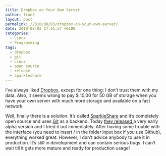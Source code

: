 ```yaml
---
title: Dropbox on Your Own Server
author: frank
layout: post
permalink: /2010/08/03/dropbox-on-your-own-server/
date: 2010-08-03 17:21:57 +0100
categories:
  - Linux
  - Programming
tags:
  - dropbox
  - git
  - Linux
  - open source
  - release
  - sparkleshare
---
```

I&#8217;ve always liked [Dropbox][1], except for one thing: I don&#8217;t trust them with my data. Also, it seems wrong to pay $ 10,00 for 50 GB of storage when you have your own server with much more storage and available on a fast network.<span style="color: #808080;"><br /> </span>

Well, finally there is a solution. It&#8217;s called [SparkleShare][2] and it&#8217;s completely open source and uses [Git][3] as a backend. Today [they released ][4]a very early alpha version and I tried it out immediately. After having some trouble with the interface (you need to insert <username>/<reponame> in the folder input box if you use Github), everything worked great. However, I don&#8217;t advice anybody to use it in production. It&#8217;s still in development and can contain serious bugs. I can&#8217;t wait till it gets more mature and ready for production usage!

 [1]: https://www.dropbox.com/referrals/NTU3NDI2Njk5
 [2]: http://www.sparkleshare.org/
 [3]: http://git-scm.com/
 [4]: http://www.bomahy.nl/hylke/blog/sparkleshare-02-alpha-1-for-linux/
